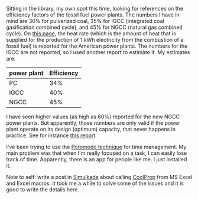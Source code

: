<!--
.. title: 2017-06-08-dailynote
.. slug: 2017-06-08-dailynote
.. date: 2017-06-08 11:05:44 UTC+02:00
.. tags:
.. category:
.. link:
.. description:
.. type: text
-->

Sitting in the library, my own spot this time, looking for references on the efficiency factors of the fossil fuel power plants. The numbers I have in mind are 30% for pulverized coal, 35% for IGCC (integrated coal gasification combined cycle), and 45% for NGCC (natural gas combined cycle). On [this page](https://www.eia.gov/electricity/annual/html/epa_08_02.html), the heat rate (which is the amount of heat that is supplied for the production of 1 kWh electricity from the combustion of a fossil fuel) is reported for the American power plants. The numbers for the IGCC are not reported, so I used another report to estimate it. My estimates are:

| power plant | Efficiency |
|-------------|------------|
| PC | 34% |
| IGCC | 40% |
|NGCC | 45% |

I have seen higher values (as high as 60%) reported for the new NGCC power plants. But apparently, those numbers are only valid if the power plant operate on its design (optimum) capacity, that never happens in practice. See for instance [this report](https://www.iea.org/ciab/papers/power_generation_from_coal.pdf).  

I've been trying to use the [Poromodo technique](https://en.wikipedia.org/wiki/Pomodoro_Technique) for time management. My main problem was that when I'm really focused on a task, I can easily lose track of time. Apparently, there is an app for people like me. I just installed it.  

Note to self: write a post in [Simulkade](http://www.simulkade.com) about calling [CoolProp](http://www.coolprop.org) from MS Excel and Excel macros. It took me a while to solve some of the issues and it is good to write the details here.  
